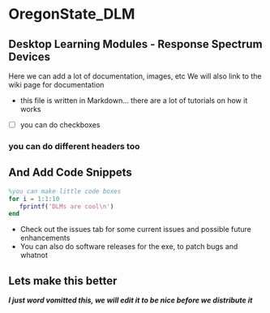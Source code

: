 # OregonState_DLM
## Desktop Learning Modules - Response Spectrum Devices
Here we can add a lot of documentation, images, etc
We will also link to the wiki page for documentation
- this file is written in Markdown... there are a lot of tutorials on how it works
- [ ] you can do checkboxes

### you can do different headers too

## And Add Code Snippets
``` matlab
%you can make little code boxes
for i = 1:1:10
   fprintf('DLMs are cool\n')
end
```

- Check out the issues tab for some current issues and possible future enhancements
- You can also do software releases for the exe, to patch bugs and whatnot

## Lets make this better

***I just word vomitted this, we will edit it to be nice before we distribute it***
